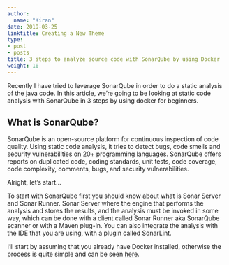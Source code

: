 ```yaml
---
author:
  name: "Kiran"
date: 2019-03-25
linktitle: Creating a New Theme
type:
- post 
- posts
title: 3 steps to analyze source code with SonarQube by using Docker
weight: 10
---
```


Recently I have tried to leverage SonarQube in order to do a static analysis of the java code. In this article, we’re going to be looking at static code analysis with SonarQube in 3 steps by using docker for beginners.

<h2> What is SonarQube? </h2>
SonarQube is an open-source platform for continuous inspection of code quality. Using static code analysis, it tries to detect bugs, code smells and security vulnerabilities on 20+ programming languages. SonarQube offers reports on duplicated code, coding standards, unit tests, code coverage, code complexity, comments, bugs, and security vulnerabilities.

Alright, let’s start…

To start with SonarQube first you should know about what is Sonar Server and Sonar Runner. Sonar Server where the engine that performs the analysis and stores the results, and the analysis must be invoked in some way, which can be done with a client called Sonar Runner aka SonarQube scanner or with a Maven plug-in. You can also integrate the analysis with the IDE that you are using, with a plugin called SonarLint.

I’ll start by assuming that you already have Docker installed, otherwise the process is quite simple and can be seen [here](https://docs.docker.com/v17.12/install/).
